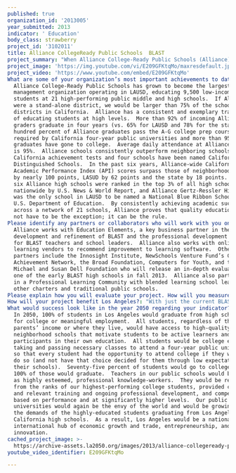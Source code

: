 ```yaml
---
published: true
organization_id: '2013005'
year_submitted: 2013
indicator: ' Education'
body_class: strawberry
project_id: '3102011'
title: Alliance CollegeReady Public Schools  BLAST
project_summary: "When Alliance College-Ready Public Schools (Alliance) was founded, we set out to prove that it is possible to run a system of high-performing public schools that consistently prepares all students for success in college.  Our intention is to serve as a model for other public schools and districts and to significantly increase access to a high-quality education that prepares all students for success in college and life regardless of their background or where they live.  Today Alliance operates 21 high-performing public charter middle and high schools, educating 9,500 low-income from Los Angeles’ most underserved neighborhoods.   Since our founding, 95% of Alliance graduates have gone to college.   \r\n\r\nDespite our success, Alliance recognizes that we are making the best of an antiquated model.  While technology has changed our world profoundly, K-12 public schools remain largely untouched by the technological revolution outside the classroom.  Classes are still structured largely on the late 19th century industrial model where students learn to read, write, calculate, and memorize in preparation for a factory-like environment.  Learning is largely passive, with one curriculum directed at all students regardless of individual student comprehension and achievement levels.  When students reach college, most of their education is facilitated by technology. They are expected to work with technology in a self-directed manner and solve complex problems using a variety of sources and strategies.  When they reach the workforce, those expectations only increase.   \r\n\r\nBy integrating technology into the Alliance's already successful curriculum, Alliance developed the Blended Learning for Alliance School Transformation (BLAST) model to increase student academic achievement, increase personalization and relevancy in student learning, and provide students with 21st century learning tools.  In BLAST classrooms, students receive a laptop and rotate through learning stations in small groups during two-hour blocks for core academic subjects.  Learning stations include 1) teacher lead instruction with no more than 16 students at one time 2) individualized, interactive online instruction with content that adapts to and accelerates based on each student’s level of proficiency, and 3) structured, collaborative projects in which students use technology to solve real-world problems.  This unique rotational model provides a highly personalized environment that maximizes student time with teachers; empowers students to master content at their own pace; provides real-time data that gives teachers and students immediate feedback and allows students to monitor their own progress; and enables students to delve into projects that stimulate critical thinking.  In addition, through distance learning classes, students are able to benefit from lessons with the best teachers within and outside of Alliance’s network, and take online, interactive electives not offered at their home school.  BLAST schools use supplemental digital content aligned to state and common core standards, which allows students to fill gaps in past learning, or accelerate ahead of their peers if they are ready.  The highly individualized nature of the model assures that no student is left behind and no student is held back.\r\n\r\nOriginally piloted in fall 2010 at two Alliance high schools in South LA and Watts, the BLAST model has grown to serve 3,750 students at four Alliance high schools and three middle schools.  Alliance plans to grow and strengthen this program over the next five years, opening all new Alliance schools with the BLAST model. \r\n\r\nAlliance has created a professional development program to provide teachers and principals the support they need to become highly effective educators in BLAST schools.  A Summer Institute provides in-depth training for new BLAST principals and teachers and includes subjects such as the use of instructional technology, lesson planning in the rotational model, and how to use real-time data to strengthen instruction and classroom management.  In addition, teachers attend quarterly day-long BLAST teacher trainings and weekly planning meetings where they share best practices and solve problems. \r\n\r\nBuilt on the solid foundation of Alliance’s rigorous college-preparatory curriculum, BLAST schools significantly increase student ownership of their education and make learning far more personal, motivating, and relevant to the world in which they live, which will ultimately improve student academic performance, high school graduation rates, and college attendance and completion for thousands of students in Los Angeles.   \r\n"
project_image: 'https://img.youtube.com/vi/E209GFKtqMo/maxresdefault.jpg'
project_video: 'https://www.youtube.com/embed/E209GFKtqMo'
What are some of your organization’s most important achievements to date?: >-
  Alliance College-Ready Public Schools has grown to become the largest charter
  management organization operating in LAUSD, educating 9,500 low-income
  students at 21 high-performing public middle and high schools.  If Alliance
  were a stand-alone district, we would be larger than 75% of the school
  districts in California.  Alliance has a consistent and exemplary track record
  of educating students at high levels.  More than 92% of incoming Alliance 9th
  graders graduate in four years (vs. 65% for LAUSD and 78% for the state).  One
  hundred percent of Alliance graduates pass the A-G college prep courses
  required by California four-year public universities and more than 95% of our
  graduates have gone to college.  Average daily attendance at Alliance schools
  is 95%.  Alliance schools consistently outperform neighboring schools on
  California achievement tests and four schools have been named California
  Distinguished Schools.  In the past six years, Alliance-wide California
  Academic Performance Index (API) scores surpass those of neighborhood schools
  by nearly 100 points, LASUD by 62 points and the state by 18 points.  In 2012,
  six Alliance high schools were ranked in the top 3% of all high schools
  nationwide by U.S. News & World Report, and Alliance Gertz-Ressler High School
  was the only school in LAUSD to be named a National Blue Ribbon School by the
  U.S. Department of Education.  By consistently achieving academic success
  across a network of 21 schools, Alliance proves that quality education does
  not have to be the exception; it can be the rule.  
Please identify any partners or collaborators who will work with you on this project.: >-
  Alliance works with Education Elements, a key business partner in the
  development and refinement of BLAST and the professional development program
  for BLAST teachers and school leaders.  Alliance also works with online
  learning vendors to recommend improvement to learning software.  Other key
  partners include the Innosight Institute, NewSchools Venture Fund’s College
  Achievement Network, the Broad Foundation, Computers for Youth, and the
  Michael and Susan Dell Foundation who will release an in-depth evaluation on
  one of the early BLAST high schools in fall 2013.  Alliance also participates
  in a Professional Learning Community with blended learning school leaders from
  other charters and traditional public schools. 
Please explain how you will evaluate your project. How will you measure success?: "Alliance will evaluate BLAST using a number of measures and methodology.  We measure student academic performance based on the percent of students scoring proficient or advanced on California State Standards Tests (and will continue to do so using the Common Core standards when California transitions to those standards in 2015).  We also look at the number of students graduating high school in four years, and attending and graduating from college.  Measures of college preparedness include number of students taking and passing AP classes, number of students passing the Cal State University Early Assessment Program, and performance on SAT and ACT college entrance exams.  To discern teacher, principal, and student satisfaction and identify areas for needed improvement in BLAST schools, we conduct regular surveys with faculty, students, and families.  We also partner with outside evaluators to provide objective third-party feedback on what is working and what needs to improve the BLAST model.  Specific key measures of success for each BLAST school are: \r\n•\tAfter three years, students in BLAST schools will match or\r\n        surpass Alliance-wide averages on state standardized tests. \r\n•\tAfter three years, BLAST schools will achieve a school ranking of \r\n        8 on the state Academic Performance Index (API) and surpass \r\n       Annual Yearly Progress (AYP) targets as mandated by the U.S.      \r\n       Department of Education.  \r\n•\tNinety-five percent of incoming 9th graders will graduate in four\r\n        years. \r\n•\tNinety percent of graduates will go to college. \r\n•\tNinety percent of alumni will graduate from college in 6 years. \r\n•\tAfter four years, Alliance BLAST schools will be self-sustaining on \r\n        public funding.    \r\n"
How will your project benefit Los Angeles?: "With just the current BLAST schools, Alliance will provide a high-quality, 21st century college-preparatory education for more than 3,750 low-income students annually in Los Angeles’ most underserved communities.  Additionally, Alliance plans to grow the number of new BLAST schools by 10 over the next five years, ultimately educating 9,000 low-income students in Los Angeles annually.   \r\n\r\nDistrict-wide, LAUSD high schools graduate only 65% of their students and only 22% of those graduate with the required “A-G” college preparatory classes needed to attend a four-year public university in California.  In contrast, Alliance schools graduate 92% of their students in four years and send 95% of graduates to college.  It is estimated that a high school graduate will earn nearly $400,000 more over his or her lifetime than a high school dropout, and a college graduate will earn nearly $1.6M more.  In addition, high school dropouts are eight times more likely to be incarcerated, 50% less likely to vote, and are under-qualified for 90% of jobs.  Two-thirds of dropouts will use public welfare benefits at some point in their lives.  The benefit to Los Angeles is the increased earnings and increased tax revenue generated for each Alliance high school and college graduate, and the savings from public assistance and incarceration costs.  Alliance BLAST graduates also increase the pool of potential employees, entrepreneurs, and business leaders in the digital economy that makes up an increasingly large piece of Los Angeles’ economic growth.  As importantly, Alliance high school and college graduates provide community stability and civic involvement in their neighborhoods, city, and state.   \r\n\r\nBeyond Alliance BLAST schools, our goal is to serve as a model for other schools and districts and to share our lessons and best practices,  therefore helping improve academic performance, high school graduation, and college completion rates for thousands more Los Angeles public school students outside the Alliance.   Alliance’s early success with BLAST has drawn a significant level of interest from many in the broader public education community.  Alliance hosts regular observation visits at BLAST schools for school leaders, district officials, researchers, and policy makers, and Alliance staff are called on regularly to speak at education and policy conferences.  Alliance has also held preliminary discussions with two local university schools of education to discuss potential joint residency and teaching programs to prepare new teachers for the effective use of educational technology.  \r\n"
What would success look like in the year 2050 regarding your indicator?: >-
  In 2050, 100% of students in Los Angeles would graduate from high school ready
  for college or meaningful employment.  All students, regardless of their
  parents’ income or where they live, would have access to high-quality, public
  neighborhood schools that motivate students to be active learners and engaged
  participants in their own education.  All students would be college eligible,
  taking and passing necessary classes to attend a four-year public university
  so that every student had the opportunity to attend college if they wanted to
  do so (and not have that choice decided for them through low expectations of
  their schools).  Seventy-five percent of students would go to college, and
  100% of those would graduate.  Teachers in our public schools would be treated
  as highly esteemed, professional knowledge-workers.  They would be recruited
  from the ranks of our highest-performing college students, provided consistent
  and relevant training and ongoing professional development, and compensated
  based on performance and at significantly higher levels.  Our public
  universities would again be the envy of the world and would be growing to meet
  the demands of the highly-educated students graduating from Los Angeles and
  California high schools.  As a result, Los Angeles would be a national and
  international hub of economic growth and trade, entrepreneurship, and
  innovation.   
cached_project_image: >-
  https://archive-assets.la2050.org/images/2013/alliance-collegeready-public-schools-blast/img.youtube.com/vi/E209GFKtqMo/maxresdefault.jpg
youtube_video_identifier: E209GFKtqMo

---
```

